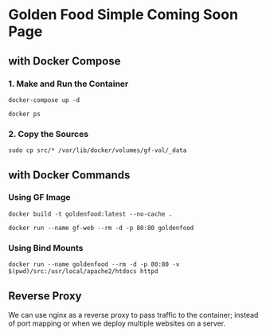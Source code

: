 # Golden Food Simple Coming Soon Page

## with Docker Compose

### 1. Make and Run the Container
```
docker-compose up -d

docker ps
```

### 2. Copy the Sources
```
sudo cp src/* /var/lib/docker/volumes/gf-vol/_data
```

## with Docker Commands
### Using GF Image
```
docker build -t goldenfood:latest --no-cache .

docker run --name gf-web --rm -d -p 80:80 goldenfood
```
### Using Bind Mounts
```
docker run --name goldenfood --rm -d -p 80:80 -v $(pwd)/src:/usr/local/apache2/htdocs httpd
```

## Reverse Proxy
We can use nginx as a reverse proxy to pass traffic to the container; instead of port mapping or when we deploy multiple websites on a server.
